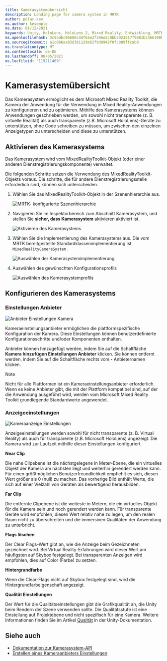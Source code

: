 ```yaml
---
title: Kamerasystemübersicht
description: Landing page for camera system in MRTK
author: polar-kev
ms.author: kesemple
ms.date: 01/12/2021
keywords: Unity, HoloLens, HoloLens 2, Mixed Reality, Entwicklung, MRTK, Kamera,
ms.openlocfilehash: 3c9bdbc96688c4df6ee2f39be2c8bb2023817f9081b5366308ba8b4c2590568d
ms.sourcegitcommit: a1c086aa83d381129e62f9d8942f0fc889ffcab0
ms.translationtype: MT
ms.contentlocale: de-DE
ms.lasthandoff: 08/05/2021
ms.locfileid: "115211469"
---
```

# <a name="camera-system-overview"></a>Kamerasystemübersicht

Das Kamerasystem ermöglicht es dem Microsoft Mixed Reality Toolkit, die Kamera der Anwendung für die Verwendung in Mixed Reality-Anwendungen zu konfigurieren und zu optimieren. Mithilfe des Kamerasystems können Anwendungen geschrieben werden, um sowohl nicht transparente (z. B. virtuelle Realität) als auch transparente (z.B. Microsoft HoloLens)-Geräte zu unterstützen, ohne Code schreiben zu müssen, um zwischen den einzelnen Anzeigetypen zu unterscheiden und diese zu unterstützen.

## <a name="enabling-the-camera-system"></a>Aktivieren des Kamerasystems

Das Kamerasystem wird vom MixedRealityToolkit-Objekt (oder einer anderen Dienstregistrierungskomponente) verwaltet.

Die folgenden Schritte setzen die Verwendung des MixedRealityToolkit-Objekts voraus. Die schritte, die für andere Dienstregistrierungsstelle erforderlich sind, können sich unterscheiden.

1. Wählen Sie das MixedRealityToolkit-Objekt in der Szenenhierarchie aus.

    ![MRTK- konfigurierte Szenenhierarchie](../images/MRTK_ConfiguredHierarchy.png)

2. Navigieren Sie im Inspektorbereich zum Abschnitt Kamerasystem, und stellen Sie **sicher, dass Kamerasystem** aktivieren aktiviert ist.

    ![Aktivieren des Kamerasystems](../images/camera-system/EnableCameraSystem.png)

3. Wählen Sie die Implementierung des Kamerasystems aus. Die vom MRTK bereitgestellte Standardklassenimplementierung ist `MixedRealityCameraSystem` .

    ![Auswählen der Kamerasystemimplementierung](../images/camera-system/SelectCameraSystemType.png)

4. Auswählen des gewünschten Konfigurationsprofils

    ![Auswählen des Kamerasystemprofils](../images/camera-system/SelectCameraProfile.png)

## <a name="configuring-the-camera-system"></a>Konfigurieren des Kamerasystems

### <a name="settings-providers"></a>Einstellungen Anbieter

![Anbieter Einstellungen Kamera](../images/camera-system/CameraSettingsProviders.png)

Kameraeinstellungsanbieter ermöglichen die plattformspezifische Konfiguration der Kamera. Diese Einstellungen können benutzerdefinierte Konfigurationsschritte und/oder Komponenten enthalten.

Anbieter können hinzugefügt werden, indem Sie auf die Schaltfläche **Kamera hinzufügen Einstellungen Anbieter** klicken. Sie können entfernt werden, indem Sie auf die Schaltfläche rechts vom **-** Anbieternamen klicken.

> [!Note]
> Nicht für alle Plattformen ist ein Kameraeinstellungsanbieter erforderlich. Wenn es keine Anbieter gibt, die mit der Plattform kompatibel sind, auf der die Anwendung ausgeführt wird, werden vom Microsoft Mixed Reality Toolkit grundlegende Standardwerte angewendet.

### <a name="display-settings"></a>Anzeigeeinstellungen

![Kameraanzeige Einstellungen](../images/camera-system/CameraDisplaySettings.png)

Anzeigeeinstellungen werden sowohl für nicht transparente (z. B. Virtual Reality) als auch für transparente (z.B. Microsoft HoloLens) angezeigt. Die Kamera wird zur Laufzeit mithilfe dieser Einstellungen konfiguriert.

**Near Clip**

Die nahe Clipebene ist die nächstgelegene In Meter-Ebene, die ein virtuelles Objekt der Kamera am nächsten liegt und weiterhin gerendert werden kann. Für einen größtmöglichen Benutzerfreundlichkeit empfiehlt es sich, diesen Wert größer als 0 (null) zu machen. Das vorherige Bild enthält Werte, die sich auf einer Vielzahl von Geräten als bewertigend herausbilden.

**Far Clip**

Die entfernte Clipebene ist die weiteste in Metern, die ein virtuelles Objekt für die Kamera sein und noch gerendert werden kann. Für transparente Geräte wird empfohlen, diesen Wert relativ nahe zu legen, um den realen Raum nicht zu überschreiten und die immersiven Qualitäten der Anwendung zu unterbricht.

**Flags löschen**

Der Clear Flags-Wert gibt an, wie die Anzeige beim Gezeichneten gezeichnet wird. Bei Virtual Reality-Erfahrungen wird dieser Wert am häufigsten auf Skybox festgelegt. Bei transparenten Anzeigen wird empfohlen, dies auf Color (Farbe) zu setzen.

**Hintergrundfarbe**

Wenn die Clear-Flags nicht auf Skybox festgelegt sind, wird die Hintergrundfarbeigenschaft angezeigt.

**Qualität Einstellungen**

Der Wert für die Qualitätseinstellungen gibt die Grafikqualität an, die Unity beim Rendern der Szene verwenden sollte. Die Qualitätsstufe ist eine Einstellung auf Projektebene und nicht spezifisch für eine Kamera. Weitere Informationen finden Sie im Artikel [Qualität](https://docs.unity3d.com/Manual/class-QualitySettings.html) in der Unity-Dokumentation.

## <a name="see-also"></a>Siehe auch

- [Dokumentation zur Kamerasystem-API](xref:Microsoft.MixedReality.Toolkit.CameraSystem)
- [Erstellen eines Kameraanbieters Einstellungen](create-settings-provider.md)
